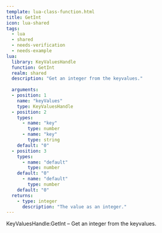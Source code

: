 ```yaml
---
template: lua-class-function.html
title: GetInt
icon: lua-shared
tags:
  - lua
  - shared
  - needs-verification
  - needs-example
lua:
  library: KeyValuesHandle
  function: GetInt
  realm: shared
  description: "Get an integer from the keyvalues."
  
  arguments:
  - position: 1
    name: "keyValues"
    type: KeyValuesHandle
  - position: 2
    types:
      - name: "key"
        type: number
      - name: "key"
        type: string
    default: "0"
  - position: 3
    types:
      - name: "default"
        type: number
    default: "0"
      - name: "default"
        type: number
    default: "0"
  returns:
    - type: integer
      description: "The value as an integer."
---
```


<div class="lua__search__keywords">
KeyValuesHandle:GetInt &#x2013; Get an integer from the keyvalues.
</div>
